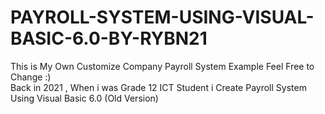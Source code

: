 # PAYROLL-SYSTEM-USING-VISUAL-BASIC-6.0-BY-RYBN21
This is My Own Customize Company Payroll System Example Feel Free to Change :) <br />
Back in 2021 , When i was Grade 12 ICT Student i Create Payroll System Using Visual Basic 6.0 (Old Version)

